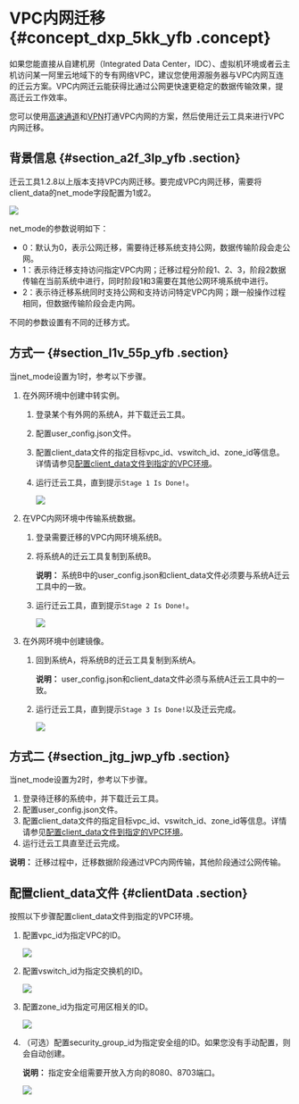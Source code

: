 # VPC内网迁移 {#concept_dxp_5kk_yfb .concept}

如果您能直接从自建机房（Integrated Data Center，IDC）、虚拟机环境或者云主机访问某一阿里云地域下的专有网络VPC，建议您使用源服务器与VPC内网互连的迁云方案。VPC内网迁云能获得比通过公网更快速更稳定的数据传输效果，提高迁云工作效率。

您可以使用[高速通道](https://help.aliyun.com/product/27782.html)和[VPN](https://help.aliyun.com/document_detail/65310.html)打通VPC内网的方案，然后使用迁云工具来进行VPC内网迁移。

## 背景信息 {#section_a2f_3lp_yfb .section}

迁云工具1.2.8以上版本支持VPC内网迁移。要完成VPC内网迁移，需要将client\_data的net\_mode字段配置为1或2。

![](http://static-aliyun-doc.oss-cn-hangzhou.aliyuncs.com/assets/img/65304/154388999933339_zh-CN.png)

net\_mode的参数说明如下：

-   0：默认为0，表示公网迁移，需要待迁移系统支持公网，数据传输阶段会走公网。
-   1：表示待迁移支持访问指定VPC内网；迁移过程分阶段1、2、3，阶段2数据传输在当前系统中进行，同时阶段1和3需要在其他公网环境系统中进行。
-   2：表示待迁移系统同时支持公网和支持访问特定VPC内网；跟一般操作过程相同，但数据传输阶段会走内网。

不同的参数设置有不同的迁移方式。

## 方式一 {#section_l1v_55p_yfb .section}

当net\_mode设置为1时，参考以下步骤。

1.  在外网环境中创建中转实例。

    1.  登录某个有外网的系统A，并下载迁云工具。
    2.  配置user\_config.json文件。
    3.  配置client\_data文件的指定目标vpc\_id、vswitch\_id、zone\_id等信息。详情请参见[配置client\_data文件到指定的VPC环境](#)。
    4.  运行迁云工具，直到提示`Stage 1 Is Done!`。

        ![](http://static-aliyun-doc.oss-cn-hangzhou.aliyuncs.com/assets/img/65304/154388999933354_zh-CN.png)

2.  在VPC内网环境中传输系统数据。

    1.  登录需要迁移的VPC内网环境系统B。
    2.  将系统A的迁云工具复制到系统B。

        **说明：** 系统B中的user\_config.json和client\_data文件必须要与系统A迁云工具中的一致。

    3.  运行迁云工具，直到提示`Stage 2 Is Done!`。

        ![](http://static-aliyun-doc.oss-cn-hangzhou.aliyuncs.com/assets/img/65304/154388999933355_zh-CN.png)

3.  在外网环境中创建镜像。

    1.  回到系统A，将系统B的迁云工具复制到系统A。

        **说明：** user\_config.json和client\_data文件必须与系统A迁云工具中的一致。

    2.  运行迁云工具，直到提示`Stage 3 Is Done!`以及迁云完成。

        ![](http://static-aliyun-doc.oss-cn-hangzhou.aliyuncs.com/assets/img/65304/154388999933356_zh-CN.png)


## 方式二 {#section_jtg_jwp_yfb .section}

当net\_mode设置为2时，参考以下步骤。

1.  登录待迁移的系统中，并下载迁云工具。
2.  配置user\_config.json文件。
3.  配置client\_data文件的指定目标vpc\_id、vswitch\_id、zone\_id等信息。详情请参见[配置client\_data文件到指定的VPC环境](#)。
4.  运行迁云工具直至迁云完成。

**说明：** 迁移过程中，迁移数据阶段通过VPC内网传输，其他阶段通过公网传输。

## 配置client\_data文件 {#clientData .section}

按照以下步骤配置client\_data文件到指定的VPC环境。

1.  配置vpc\_id为指定VPC的ID。

    ![](http://static-aliyun-doc.oss-cn-hangzhou.aliyuncs.com/assets/img/65304/154388999933357_zh-CN.png)

2.  配置vswitch\_id为指定交换机的ID。

    ![](http://static-aliyun-doc.oss-cn-hangzhou.aliyuncs.com/assets/img/65304/154388999933358_zh-CN.png)

3.  配置zone\_id为指定可用区相关的ID。

    ![](http://static-aliyun-doc.oss-cn-hangzhou.aliyuncs.com/assets/img/65304/154388999933359_zh-CN.png)

4.  （可选）配置security\_group\_id为指定安全组的ID。如果您没有手动配置，则会自动创建。

    **说明：** 指定安全组需要开放入方向的8080、8703端口。

    ![](http://static-aliyun-doc.oss-cn-hangzhou.aliyuncs.com/assets/img/65304/154388999933360_zh-CN.png)


